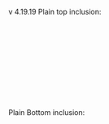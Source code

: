 v 4.19.19
Plain top inclusion:
<Code>
<!-- icon -->
  <link rel="icon" href="img/mdb-favicon.ico" type="image/x-icon">
  <!-- Google Fonts Roboto -->
  <link rel="stylesheet" href="https://fonts.googleapis.com/css?family=Roboto:300,400,500,700&display=swap">
  <!-- Bootstrap core CSS -->
  <link rel="stylesheet" href="css/bootstrap.min.css">
  <!-- Material Design Bootstrap -->
  <link rel="stylesheet" href="css/mdb.min.css">
  <!-- Your custom styles (optional) -->
  <link rel="stylesheet" href="css/style.css">
</Code>
Plain Bottom inclusion:

  <!-- jQuery -->
  <script type="text/javascript" src="js/jquery.min.js"></script>
  <!-- Bootstrap tooltips -->
  <script type="text/javascript" src="js/popper.min.js"></script>
  <!-- Bootstrap core JavaScript -->
  <script type="text/javascript" src="js/bootstrap.min.js"></script>
  <!-- MDB core JavaScript -->
  <script type="text/javascript" src="js/mdb.min.js"></script>
  <!-- Your custom scripts (optional) -->
  <script type="text/javascript"></script>
